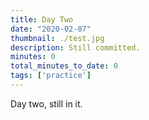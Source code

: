 ```yaml
---
title: Day Two
date: "2020-02-07"
thumbnail: ./test.jpg
description: Still committed.
minutes: 0
total_minutes_to_date: 0
tags: ['practice']
---
```


Day two, still in it.
